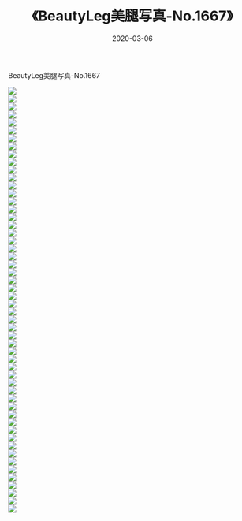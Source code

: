 ﻿---
layout: post
title:  《BeautyLeg美腿写真-No.1667》
date:   2020-03-06
img: http://img.660000.xyz/Sharelink/网络美图/2020/BeautyLeg美腿写真-No.1667/000.jpg
categories: [美女, 清纯, 唯美]
---

BeautyLeg美腿写真-No.1667

  ![](http://img.660000.xyz/Sharelink/网络美图/2020/BeautyLeg美腿写真-No.1667/001.jpg) <br> ![](http://img.660000.xyz/Sharelink/网络美图/2020/BeautyLeg美腿写真-No.1667/002.jpg) <br> ![](http://img.660000.xyz/Sharelink/网络美图/2020/BeautyLeg美腿写真-No.1667/003.jpg) <br> ![](http://img.660000.xyz/Sharelink/网络美图/2020/BeautyLeg美腿写真-No.1667/004.jpg) <br> ![](http://img.660000.xyz/Sharelink/网络美图/2020/BeautyLeg美腿写真-No.1667/005.jpg) <br> ![](http://img.660000.xyz/Sharelink/网络美图/2020/BeautyLeg美腿写真-No.1667/006.jpg) <br> ![](http://img.660000.xyz/Sharelink/网络美图/2020/BeautyLeg美腿写真-No.1667/007.jpg) <br> ![](http://img.660000.xyz/Sharelink/网络美图/2020/BeautyLeg美腿写真-No.1667/008.jpg) <br> ![](http://img.660000.xyz/Sharelink/网络美图/2020/BeautyLeg美腿写真-No.1667/009.jpg) <br> ![](http://img.660000.xyz/Sharelink/网络美图/2020/BeautyLeg美腿写真-No.1667/010.jpg) <br> ![](http://img.660000.xyz/Sharelink/网络美图/2020/BeautyLeg美腿写真-No.1667/011.jpg) <br> ![](http://img.660000.xyz/Sharelink/网络美图/2020/BeautyLeg美腿写真-No.1667/012.jpg) <br> ![](http://img.660000.xyz/Sharelink/网络美图/2020/BeautyLeg美腿写真-No.1667/013.jpg) <br> ![](http://img.660000.xyz/Sharelink/网络美图/2020/BeautyLeg美腿写真-No.1667/014.jpg) <br> ![](http://img.660000.xyz/Sharelink/网络美图/2020/BeautyLeg美腿写真-No.1667/015.jpg) <br> ![](http://img.660000.xyz/Sharelink/网络美图/2020/BeautyLeg美腿写真-No.1667/016.jpg) <br> ![](http://img.660000.xyz/Sharelink/网络美图/2020/BeautyLeg美腿写真-No.1667/017.jpg) <br> ![](http://img.660000.xyz/Sharelink/网络美图/2020/BeautyLeg美腿写真-No.1667/018.jpg) <br> ![](http://img.660000.xyz/Sharelink/网络美图/2020/BeautyLeg美腿写真-No.1667/019.jpg) <br> ![](http://img.660000.xyz/Sharelink/网络美图/2020/BeautyLeg美腿写真-No.1667/020.jpg) <br> ![](http://img.660000.xyz/Sharelink/网络美图/2020/BeautyLeg美腿写真-No.1667/021.jpg) <br> ![](http://img.660000.xyz/Sharelink/网络美图/2020/BeautyLeg美腿写真-No.1667/022.jpg) <br> ![](http://img.660000.xyz/Sharelink/网络美图/2020/BeautyLeg美腿写真-No.1667/023.jpg) <br> ![](http://img.660000.xyz/Sharelink/网络美图/2020/BeautyLeg美腿写真-No.1667/024.jpg) <br> ![](http://img.660000.xyz/Sharelink/网络美图/2020/BeautyLeg美腿写真-No.1667/025.jpg) <br> ![](http://img.660000.xyz/Sharelink/网络美图/2020/BeautyLeg美腿写真-No.1667/026.jpg) <br> ![](http://img.660000.xyz/Sharelink/网络美图/2020/BeautyLeg美腿写真-No.1667/027.jpg) <br> ![](http://img.660000.xyz/Sharelink/网络美图/2020/BeautyLeg美腿写真-No.1667/028.jpg) <br> ![](http://img.660000.xyz/Sharelink/网络美图/2020/BeautyLeg美腿写真-No.1667/029.jpg) <br> ![](http://img.660000.xyz/Sharelink/网络美图/2020/BeautyLeg美腿写真-No.1667/030.jpg) <br> ![](http://img.660000.xyz/Sharelink/网络美图/2020/BeautyLeg美腿写真-No.1667/031.jpg) <br> ![](http://img.660000.xyz/Sharelink/网络美图/2020/BeautyLeg美腿写真-No.1667/032.jpg) <br> ![](http://img.660000.xyz/Sharelink/网络美图/2020/BeautyLeg美腿写真-No.1667/033.jpg) <br> ![](http://img.660000.xyz/Sharelink/网络美图/2020/BeautyLeg美腿写真-No.1667/034.jpg) <br> ![](http://img.660000.xyz/Sharelink/网络美图/2020/BeautyLeg美腿写真-No.1667/035.jpg) <br> ![](http://img.660000.xyz/Sharelink/网络美图/2020/BeautyLeg美腿写真-No.1667/036.jpg) <br> ![](http://img.660000.xyz/Sharelink/网络美图/2020/BeautyLeg美腿写真-No.1667/037.jpg) <br> ![](http://img.660000.xyz/Sharelink/网络美图/2020/BeautyLeg美腿写真-No.1667/038.jpg) <br> ![](http://img.660000.xyz/Sharelink/网络美图/2020/BeautyLeg美腿写真-No.1667/039.jpg) <br> ![](http://img.660000.xyz/Sharelink/网络美图/2020/BeautyLeg美腿写真-No.1667/040.jpg) <br> ![](http://img.660000.xyz/Sharelink/网络美图/2020/BeautyLeg美腿写真-No.1667/041.jpg) <br> ![](http://img.660000.xyz/Sharelink/网络美图/2020/BeautyLeg美腿写真-No.1667/042.jpg) <br> ![](http://img.660000.xyz/Sharelink/网络美图/2020/BeautyLeg美腿写真-No.1667/043.jpg) <br> ![](http://img.660000.xyz/Sharelink/网络美图/2020/BeautyLeg美腿写真-No.1667/044.jpg) <br> ![](http://img.660000.xyz/Sharelink/网络美图/2020/BeautyLeg美腿写真-No.1667/045.jpg) <br> ![](http://img.660000.xyz/Sharelink/网络美图/2020/BeautyLeg美腿写真-No.1667/046.jpg) <br> ![](http://img.660000.xyz/Sharelink/网络美图/2020/BeautyLeg美腿写真-No.1667/047.jpg) <br> ![](http://img.660000.xyz/Sharelink/网络美图/2020/BeautyLeg美腿写真-No.1667/048.jpg) <br> ![](http://img.660000.xyz/Sharelink/网络美图/2020/BeautyLeg美腿写真-No.1667/049.jpg) <br> ![](http://img.660000.xyz/Sharelink/网络美图/2020/BeautyLeg美腿写真-No.1667/050.jpg) <br> ![](http://img.660000.xyz/Sharelink/网络美图/2020/BeautyLeg美腿写真-No.1667/051.jpg) <br> ![](http://img.660000.xyz/Sharelink/网络美图/2020/BeautyLeg美腿写真-No.1667/052.jpg) <br> ![](http://img.660000.xyz/Sharelink/网络美图/2020/BeautyLeg美腿写真-No.1667/053.jpg) <br> ![](http://img.660000.xyz/Sharelink/网络美图/2020/BeautyLeg美腿写真-No.1667/054.jpg) <br>